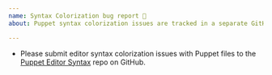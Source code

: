 ```yaml
---
name: Syntax Colorization bug report 🌈
about: Puppet syntax colorization issues are tracked in a separate GitHub repo.

---
```


* Please submit editor syntax colorization issues with Puppet files to the [Puppet Editor Syntax](https://github.com/lingua-pupuli/puppet-editor-syntax) repo on GitHub.
